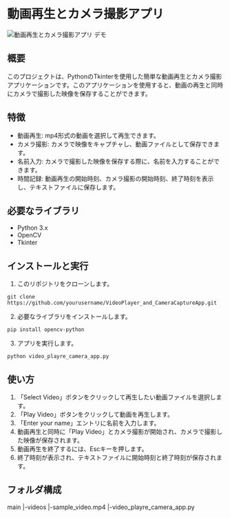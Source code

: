 # 動画再生とカメラ撮影アプリ

![動画再生とカメラ撮影アプリ デモ](app_demo.gif)

## 概要
このプロジェクトは、PythonのTkinterを使用した簡単な動画再生とカメラ撮影アプリケーションです。このアプリケーションを使用すると、動画の再生と同時にカメラで撮影した映像を保存することができます。

## 特徴
- 動画再生: mp4形式の動画を選択して再生できます。
- カメラ撮影: カメラで映像をキャプチャし、動画ファイルとして保存できます。
- 名前入力: カメラで撮影した映像を保存する際に、名前を入力することができます。
- 時間記録: 動画再生の開始時刻、カメラ撮影の開始時刻、終了時刻を表示し、テキストファイルに保存します。

## 必要なライブラリ
- Python 3.x
- OpenCV
- Tkinter

## インストールと実行
1. このリポジトリをクローンします。
```
git clone https://github.com/yourusername/VideoPlayer_and_CameraCaptureApp.git
```

2. 必要なライブラリをインストールします。
```
pip install opencv-python
```

3. アプリを実行します。
```
python video_playre_camera_app.py
```

## 使い方
1. 「Select Video」ボタンをクリックして再生したい動画ファイルを選択します。
2. 「Play Video」ボタンをクリックして動画を再生します。
3. 「Enter your name」エントリに名前を入力します。
4. 動画再生と同時に「Play Video」とカメラ撮影が開始され、カメラで撮影した映像が保存されます。
5. 動画再生を終了するには、Escキーを押します。
6. 終了時刻が表示され、テキストファイルに開始時刻と終了時刻が保存されます。

## フォルダ構成
main
|-videos
   |-sample_video.mp4
|-video_playre_camera_app.py

